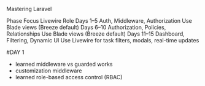 Mastering Laravel 

Phase 		Focus							            Livewire Role
Days 1–5	Auth, Middleware, Authorization				Use Blade views (Breeze default)
Days 6–10	Authorization, Policies, Relationships		Use Blade views (Breeze default)
Days 11–15 	Dashboard, Filtering, Dynamic UI			Use Livewire for task filters, modals, real-time updates

#DAY 1
- learned middleware vs guarded works
- customization middleware
- learned role-based access control (RBAC)
